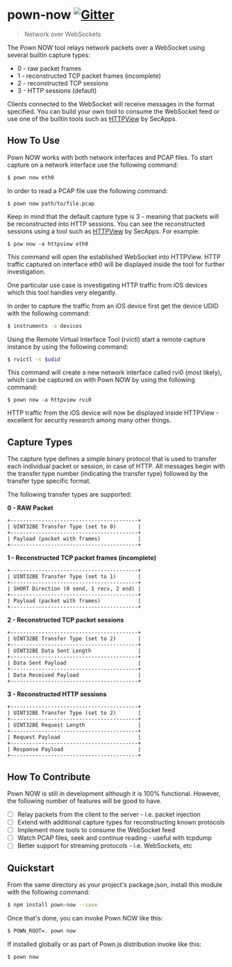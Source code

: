 # pown-now [![Gitter](https://img.shields.io/gitter/room/nwjs/nw.js.svg)](https://gitter.im/pownjs/Lobby)

> Network over WebSockets

The Pown NOW tool relays network packets over a WebSocket using several builtin capture types:

* 0 - raw packet frames
* 1 - reconstructed TCP packet frames (incomplete)
* 2 - reconstructed TCP sessions
* 3 - HTTP sessions (default)

Clients connected to the WebSocket will receive messages in the format specified. You can build your own tool to consume the WebSocket feed or use one of the builtin tools such as [HTTPView](https://httpview.secapps.com) by SecApps.

## How To Use

Pown NOW works with both network interfaces and PCAP files. To start capture on a network interface use the following command:

```sh
$ pown now eth0
```

In order to read a PCAP file use the following command:

```
$ pown now path/to/file.pcap
```

Keep in mind that the default capture type is 3 - meaning that packets will be reconstructed into HTTP sessions. You can see the reconstructed sessions using a tool such as [HTTPView](https://httpview.secapps.com) by SecApps. For example:

```
$ pow now -a httpview eth0
```

This command will open the established WebSocket into HTTPView. HTTP traffic captured on interface eth0 will be displayed inside the tool for further investigation.

One particular use case is investigating HTTP traffic from iOS devices which this tool handles very elegantly.

In order to capture the traffic from an iOS device first get the device UDID with the following command:

```sh
$ instruments -s devices
```

Using the Remote Virtual Interface Tool (rvictl) start a remote capture instance by using the following command:

```sh
$ rvictl -s $udid
```

This command will create a new network interface called rvi0 (most likely), which can be captured on with Pown NOW by using the following command:

```
$ pown now -a httpview rvi0
```

HTTP traffic from the iOS device will now be displayed inside HTTPView - excellent for security research among many other things.

## Capture Types

The capture type defines a simple binary protocol that is used to transfer each individual packet or session, in case of HTTP. All messages begin with the transfer type number (indicating the transfer type) followed by the transfer type specific format.

The following transfer types are supported:

**0 - RAW Packet**

```
+-----------------------------------------+
| UINT32BE Transfer Type (set to 0)       |
+-----------------------------------------+
| Payload (packet with frames)            |
+-----------------------------------------+
```

**1 - Reconstructed TCP packet frames (incomplete)**

```
+-----------------------------------------+
| UINT32BE Transfer Type (set to 1)       |
+-----------------------------------------+
| SHORT Direction (0 send, 1 recv, 2 end) |
+-----------------------------------------+
| Payload (packet with frames)            |
+-----------------------------------------+
```

**2 - Reconstructed TCP packet sessions**

```
+-----------------------------------------+
| UINT32BE Transfer Type (set to 2)       |
+-----------------------------------------+
| UINT32BE Data Sent Length               |
+-----------------------------------------+
| Data Sent Payload                       |
+-----------------------------------------+
| Data Received Payload                   |
+-----------------------------------------+
```

**3 - Reconstructed HTTP sessions**

```
+-----------------------------------------+
| UINT32BE Transfer Type (set to 2)       |
+-----------------------------------------+
| UINT32BE Request Length                 |
+-----------------------------------------+
| Request Payload                         |
+-----------------------------------------+
| Response Payload                        |
+-----------------------------------------+
```

## How To Contribute

Pown NOW is still in development although it is 100% functional. However, the following number of features will be good to have.

* [ ] Relay packets from the client to the server - i.e. packet injection
* [ ] Extend with additional capture types for reconstructing known protocols
* [ ] Implement more tools to consume the WebSocket feed
* [ ] Watch PCAP files, seek and continue reading - useful with tcpdump
* [ ] Better support for streaming protocols - i.e. WebSockets, etc

## Quickstart

From the same directory as your project's package.json, install this module with the following command:

```sh
$ npm install pown-now --save
```

Once that's done, you can invoke Pown NOW like this:

```sh
$ POWN_ROOT=. pown now
```

If installed globally or as part of Pown.js distribution invoke like this:

```sh
$ pown now
```
